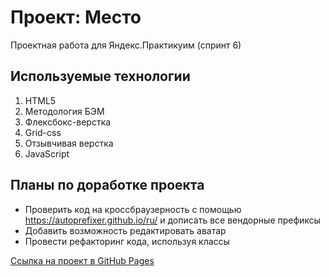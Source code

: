 # Проект: Место
Проектная работа для Яндекс.Практикуим (спринт 6)

## Используемые технологии
1. HTML5
2. Методология БЭМ
3. Флексбокс-верстка
4. Grid-css
5. Отзывчивая верстка
6. JavaScript

## Планы по доработке проекта
* Проверить код на кроссбраузерность c помощью https://autoprefixer.github.io/ru/ и дописать все вендорные префиксы
* Добавить возможность редактировать аватар
* Провести рефакторинг кода, используя классы

[Ссылка на проект в GitHub Pages](https://ivkrylova.github.io/mesto/index.html)
